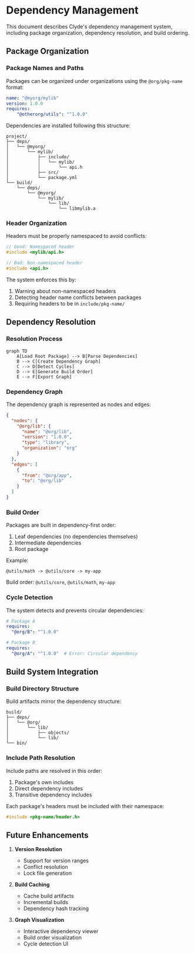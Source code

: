 # Dependency Management

This document describes Clyde's dependency management system, including package organization, dependency resolution, and build ordering.

## Package Organization

### Package Names and Paths

Packages can be organized under organizations using the `@org/pkg-name` format:

```yaml
name: "@myorg/mylib"
version: 1.0.0
requires:
    "@otherorg/utils": "^1.0.0"
```

Dependencies are installed following this structure:
```
project/
├── deps/
│   └── @myorg/
│       └── mylib/
│           ├── include/
│           │   └── mylib/
│           │       └── api.h
│           ├── src/
│           └── package.yml
└── build/
    └── deps/
        └── @myorg/
            └── mylib/
                └── lib/
                    └── libmylib.a
```

### Header Organization

Headers must be properly namespaced to avoid conflicts:

```c
// Good: Namespaced header
#include <mylib/api.h>

// Bad: Non-namespaced header
#include <api.h>
```

The system enforces this by:
1. Warning about non-namespaced headers
2. Detecting header name conflicts between packages
3. Requiring headers to be in `include/pkg-name/`

## Dependency Resolution

### Resolution Process

```mermaid
graph TD
    A[Load Root Package] --> B[Parse Dependencies]
    B --> C[Create Dependency Graph]
    C --> D[Detect Cycles]
    D --> E[Generate Build Order]
    E --> F[Export Graph]
```

### Dependency Graph

The dependency graph is represented as nodes and edges:

```json
{
  "nodes": {
    "@org/lib": {
      "name": "@org/lib",
      "version": "1.0.0",
      "type": "library",
      "organization": "org"
    }
  },
  "edges": [
    {
      "from": "@org/app",
      "to": "@org/lib"
    }
  ]
}
```

### Build Order

Packages are built in dependency-first order:
1. Leaf dependencies (no dependencies themselves)
2. Intermediate dependencies
3. Root package

Example:
```
@utils/math -> @utils/core -> my-app
```
Build order: `@utils/core`, `@utils/math`, `my-app`

### Cycle Detection

The system detects and prevents circular dependencies:

```yaml
# Package A
requires:
  "@org/B": "^1.0.0"

# Package B
requires:
  "@org/A": "^1.0.0"  # Error: Circular dependency
```

## Build System Integration

### Build Directory Structure

Build artifacts mirror the dependency structure:
```
build/
├── deps/
│   └── @org/
│       └── lib/
│           ├── objects/
│           └── lib/
└── bin/
```

### Include Path Resolution

Include paths are resolved in this order:
1. Package's own includes
2. Direct dependency includes
3. Transitive dependency includes

Each package's headers must be included with their namespace:
```c
#include <pkg-name/header.h>
```

## Future Enhancements

1. **Version Resolution**
   - Support for version ranges
   - Conflict resolution
   - Lock file generation

2. **Build Caching**
   - Cache build artifacts
   - Incremental builds
   - Dependency hash tracking

3. **Graph Visualization**
   - Interactive dependency viewer
   - Build order visualization
   - Cycle detection UI 